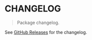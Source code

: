 # CHANGELOG

> Package changelog.

See [GitHub Releases](https://github.com/stdlib-js/stats-base-dists-frechet-logcdf/releases) for the changelog.